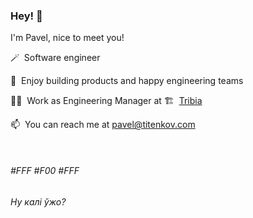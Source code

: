 ### Hey! 👋

I'm Pavel, nice to meet you!

🪄&nbsp; Software engineer

🖤&nbsp; Enjoy building products and happy engineering teams

👨‍💻&nbsp; Work as Engineering Manager at 🏗&nbsp; [Tribia](https://www.tribia.com/)

📫&nbsp; You can reach me at pavel@titenkov.com

&nbsp;

###### #FFF #F00 #FFF
###### Ну калі ўжо?
